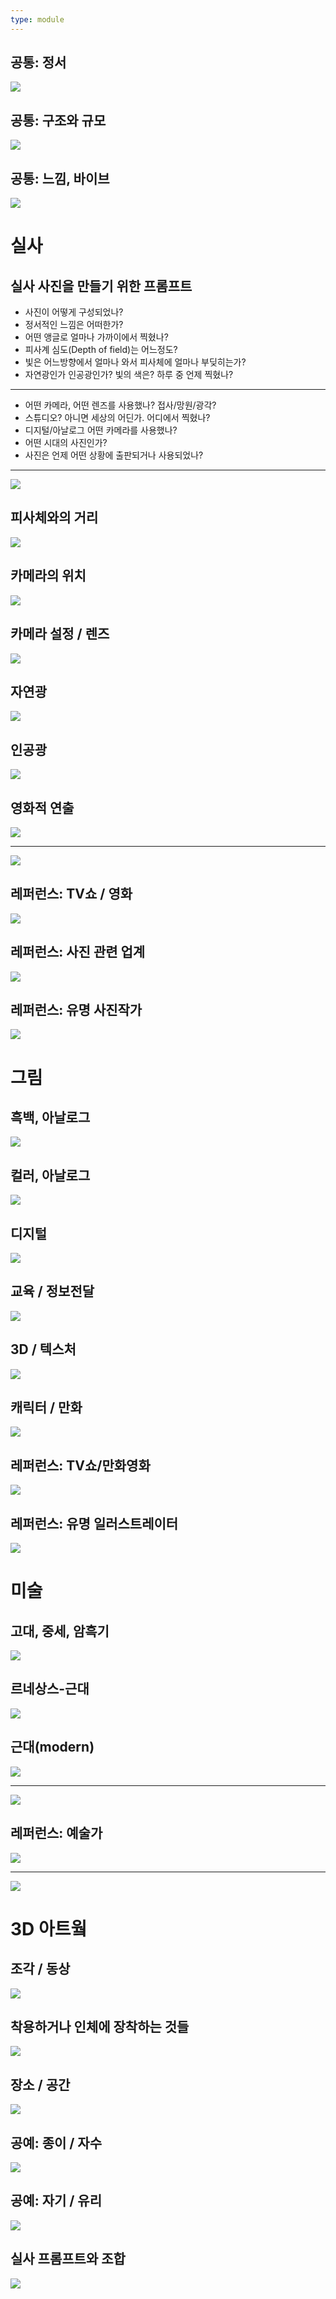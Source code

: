 ```yaml
---
type: module
---
```


## 공통: 정서

![](../attachments/genAI-emotional_prompts.png)

## 공통: 구조와 규모

![](../attachments/genAI-size_and_structure.png)

## 공통: 느낌, 바이브

![](../attachments/genAI-looks_vibes_punks_waves.png)

# 실사

## 실사 사진을 만들기 위한 프롬프트

- 사진이 어떻게 구성되었나?
- 정서적인 느낌은 어떠한가?
- 어떤 앵글로 얼마나 가까이에서 찍혔나?
- 피사계 심도(Depth of field)는 어느정도?
- 빛은 어느방향에서 얼마나 와서 피사체에 얼마나 부딪히는가?
- 자연광인가 인공광인가? 빛의 색은? 하루 중 언제 찍혔나?

***

- 어떤 카메라, 어떤 렌즈를 사용했나? 접사/망원/광각?
- 스튜디오? 아니면 세상의 어딘가. 어디에서 찍혔나?
- 디지털/아날로그 어떤 카메라를 사용했나?
- 어떤 시대의 사진인가?
- 사진은 언제 어떤 상황에 출판되거나 사용되었나?

---

![](../attachments/genAI-photography_prompt.png)

## 피사체와의 거리

![](../attachments/genAI-angles_proximity.png)

## 카메라의 위치

![](../attachments/genAI-angles_position.png)

## 카메라 설정 / 렌즈

![](../attachments/genAI-camera_setting_lens.png)

## 자연광

![](../attachments/genAI-lighting_natural.png)

## 인공광

![](../attachments/genAI-lighting_artificial.png)

## 영화적 연출

![](../attachments/genAI-creative_photo.png)

---

![](../attachments/genAI-creative_photo2.png)

## 레퍼런스: TV쇼 / 영화

![](../attachments/genAI-film_tv_prompts.png)

## 레퍼런스: 사진 관련 업계

![](../attachments/genAI-photo_genres_usage.png)

## 레퍼런스: 유명 사진작가

![](../attachments/genAI-photographer.png)

# 그림

## 흑백, 아날로그

![](../attachments/genAI-monochrome.png)

## 컬러, 아날로그

![](../attachments/genAI-colour_analog.png)

## 디지털

![](../attachments/genAI-digital_illustration.png)

## 교육 / 정보전달

![](../attachments/genAI-instructional_illustration.png)

## 3D / 텍스처

![](../attachments/genAI-3d_texture.png)

## 캐릭터 / 만화

![](../attachments/genAI-character_cartoon.png)

## 레퍼런스: TV쇼/만화영화

![](../attachments/genAI-ref_tv_shows_anime.png)

## 레퍼런스: 유명 일러스트레이터

![](../attachments/genAI-illustrators.png)

# 미술

## 고대, 중세, 암흑기

![](../attachments/genAI-early_art.png)

## 르네상스-근대

![](../attachments/genAI-renaissance_modern.png)

## 근대(modern)

![](../attachments/genAI-modern_arts.png)

---

![](../attachments/genAI-modern_arts2.png)

## 레퍼런스: 예술가

![](../attachments/genAI-artist_tests.png)

---

![](../attachments/genAI-distinctive_artists.png)

# 3D 아트웤

## 조각 / 동상

![](../attachments/genAI-sculpture_statues.png)

## 착용하거나 인체에 장착하는 것들

![](../attachments/genAI-things_for_human_bodies.png)

## 장소 / 공간

![](../attachments/genAI-places_and_spaces.png)

## 공예: 종이 / 자수

![](../attachments/genAI-crafty_paper_textiles.png)

## 공예: 자기 / 유리

![](../attachments/genAI-ceramics_glasses.png)

## 실사 프롬프트와 조합

![](../attachments/genAI-photographing_art.png)
